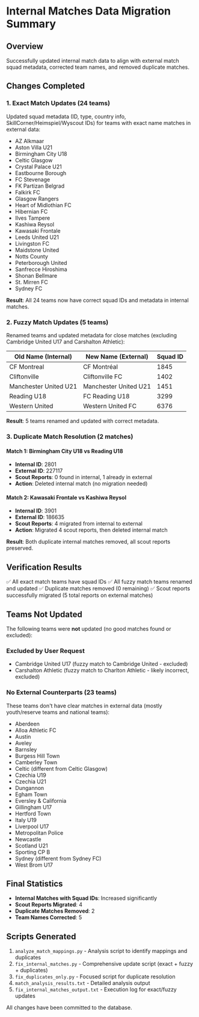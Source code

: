 # Internal Matches Data Migration Summary

## Overview
Successfully updated internal match data to align with external match squad metadata, corrected team names, and removed duplicate matches.

## Changes Completed

### 1. Exact Match Updates (24 teams)
Updated squad metadata (ID, type, country info, SkillCorner/Heimspiel/Wyscout IDs) for teams with exact name matches in external data:

- AZ Alkmaar
- Aston Villa U21
- Birmingham City U18
- Celtic Glasgow
- Crystal Palace U21
- Eastbourne Borough
- FC Stevenage
- FK Partizan Belgrad
- Falkirk FC
- Glasgow Rangers
- Heart of Midlothian FC
- Hibernian FC
- Ilves Tampere
- Kashiwa Reysol
- Kawasaki Frontale
- Leeds United U21
- Livingston FC
- Maidstone United
- Notts County
- Peterborough United
- Sanfrecce Hiroshima
- Shonan Bellmare
- St. Mirren FC
- Sydney FC

**Result**: All 24 teams now have correct squad IDs and metadata in internal matches.

### 2. Fuzzy Match Updates (5 teams)
Renamed teams and updated metadata for close matches (excluding Cambridge United U17 and Carshalton Athletic):

| Old Name (Internal) | New Name (External) | Squad ID |
|---------------------|---------------------|----------|
| CF Montreal | CF Montréal | 1845 |
| Cliftonville | Cliftonville FC | 1402 |
| Manchester United U21  | Manchester United U21 | 1451 |
| Reading U18 | FC Reading U18 | 3299 |
| Western United | Western United FC | 6376 |

**Result**: 5 teams renamed and updated with correct metadata.

### 3. Duplicate Match Resolution (2 matches)

#### Match 1: Birmingham City U18 vs Reading U18
- **Internal ID**: 2801
- **External ID**: 227117
- **Scout Reports**: 0 found in internal, 1 already in external
- **Action**: Deleted internal match (no migration needed)

#### Match 2: Kawasaki Frontale vs Kashiwa Reysol
- **Internal ID**: 3901
- **External ID**: 186635
- **Scout Reports**: 4 migrated from internal to external
- **Action**: Migrated 4 scout reports, then deleted internal match

**Result**: Both duplicate internal matches removed, all scout reports preserved.

## Verification Results

✅ All exact match teams have squad IDs
✅ All fuzzy match teams renamed and updated
✅ Duplicate matches removed (0 remaining)
✅ Scout reports successfully migrated (5 total reports on external matches)

## Teams Not Updated

The following teams were **not** updated (no good matches found or excluded):

### Excluded by User Request
- Cambridge United U17 (fuzzy match to Cambridge United - excluded)
- Carshalton Athletic (fuzzy match to Charlton Athletic - likely incorrect, excluded)

### No External Counterparts (23 teams)
These teams don't have clear matches in external data (mostly youth/reserve teams and national teams):
- Aberdeen
- Alloa Athletic FC
- Austin
- Aveley
- Barnsley
- Burgess Hill Town
- Camberley Town
- Celtic (different from Celtic Glasgow)
- Czechia U19
- Czechia U21
- Dungannon
- Egham Town
- Eversley & California
- Gillingham U17
- Hertford Town
- Italy U19
- Liverpool U17
- Metropolitan Police
- Newcastle
- Scotland U21
- Sporting CP B
- Sydney (different from Sydney FC)
- West Brom U17

## Final Statistics

- **Internal Matches with Squad IDs**: Increased significantly
- **Scout Reports Migrated**: 4
- **Duplicate Matches Removed**: 2
- **Team Names Corrected**: 5

## Scripts Generated

1. `analyze_match_mappings.py` - Analysis script to identify mappings and duplicates
2. `fix_internal_matches.py` - Comprehensive update script (exact + fuzzy + duplicates)
3. `fix_duplicates_only.py` - Focused script for duplicate resolution
4. `match_analysis_results.txt` - Detailed analysis output
5. `fix_internal_matches_output.txt` - Execution log for exact/fuzzy updates

All changes have been committed to the database.
